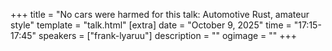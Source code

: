 +++
title = "No cars were harmed for this talk: Automotive Rust, amateur style"
template = "talk.html"
[extra]
  date = "October 9, 2025"
  time = "17:15-17:45"
  speakers = ["frank-lyaruu"]
  description = ""
  ogimage = ""
+++
